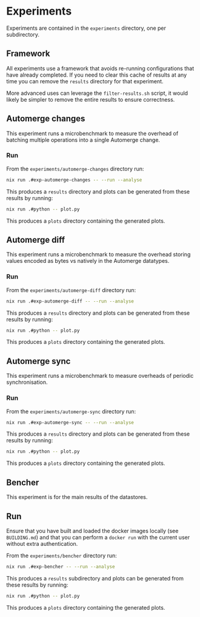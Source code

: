 # Experiments

Experiments are contained in the `experiments` directory, one per subdirectory.

## Framework

All experiments use a framework that avoids re-running configurations that have already completed.
If you need to clear this cache of results at any time you can remove the `results` directory for that experiment.

More advanced uses can leverage the `filter-results.sh` script, it would likely be simpler to remove the entire results to ensure correctness.

## Automerge changes

This experiment runs a microbenchmark to measure the overhead of batching multiple operations into a single Automerge change.

### Run

From the `experiments/automerge-changes` directory run:

```sh
nix run .#exp-automerge-changes -- --run --analyse
```

This produces a `results` directory and plots can be generated from these results by running:

```sh
nix run .#python -- plot.py
```

This produces a `plots` directory containing the generated plots.

## Automerge diff

This experiment runs a microbenchmark to measure the overhead storing values encoded as bytes vs natively in the Automerge datatypes.

### Run

From the `experiments/automerge-diff` directory run:

```sh
nix run .#exp-automerge-diff -- --run --analyse
```

This produces a `results` directory and plots can be generated from these results by running:

```sh
nix run .#python -- plot.py
```

This produces a `plots` directory containing the generated plots.

## Automerge sync

This experiment runs a microbenchmark to measure overheads of periodic synchronisation.

### Run

From the `experiments/automerge-sync` directory run:

```sh
nix run .#exp-automerge-sync -- --run --analyse
```

This produces a `results` directory and plots can be generated from these results by running:

```sh
nix run .#python -- plot.py
```

This produces a `plots` directory containing the generated plots.

## Bencher

This experiment is for the main results of the datastores.

## Run

Ensure that you have built and loaded the docker images locally (see `BUILDING.md`) and that you can perform a `docker run` with the current user without extra authentication.

From the `experiments/bencher` directory run:

```sh
nix run .#exp-bencher -- --run --analyse
```

This produces a `results` subdirectory and plots can be generated from these results by running:

```sh
nix run .#python -- plot.py
```

This produces a `plots` directory containing the generated plots.

